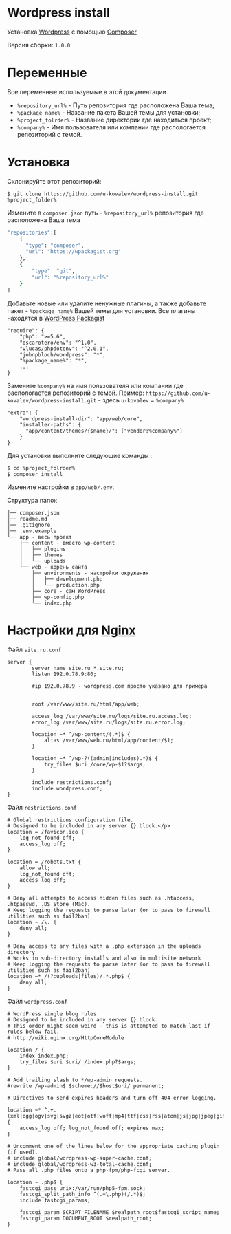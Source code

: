 # Wordpress install
Установка [Wordpress](https://wpackagist.org) с помощью [Composer](https://getcomposer.org)

Версия сборки: ```1.0.0```

# Переменные
Все переменные используемые в этой документации

* ```%repository_url%``` - Путь репозитория где расположена Ваша тема;
* ```%package_name%``` - Название пакета Вашей темы для установки;
* ```%project_folrder%``` - Название директории где находиться проект;
* ```%company%``` - Имя пользователя или компании где распологается репозиторий с темой.



# Установка
Склонируйте этот репозиторий:
```
$ git clone https://github.com/u-kovalev/wordpress-install.git %project_folder%
```
Измените в ```composer.json``` путь - ```%repository_url%``` репозитория где расположена Ваша тема
```sh
"repositories":[
    {
      "type": "composer",
      "url": "https://wpackagist.org"
    },
    {
        "type": "git",
        "url": "%repository_url%"
    }
]
```
Добавьте новые или удалите ненужные плагины, а также добавьте пакет - ```%package_name%``` Вашей темы для установки.
Все плагины находятся в [WordPress Packagist](https://wpackagist.org)
```
"require": {
    "php": ">=5.6",
    "oscarotero/env": "^1.0",
    "vlucas/phpdotenv": "^2.0.1",
    "johnpbloch/wordpress": "*",
    "%package_name%": "*",
    ...
}
```
Замените ```%company%``` на имя пользователя или компании где распологается репозиторий с темой.
Пример: ```https://github.com/u-kovalev/wordpress-install.git``` - здесь ```u-kovalev``` = ```%company%```
```
"extra": {
    "wordpress-install-dir": "app/web/core",
    "installer-paths": {
      "app/content/themes/{$name}/": ["vendor:%company%"]
    }
}
```

Для установки выполните следующие команды :
```
$ cd %project_folrder%
$ composer install
```
Измените настройки в `app/web/.env`.

Структура папок
```
│── composer.json
│── readme.md
│── .gitignore
│── .env.example
└── app - весь проект
    ├── content - вместо wp-content
    │   ├── plugins
    │   ├── themes
    │   └── uploads
    └── web - корень сайта
        ├── environments - настройки окружения
        │   ├── development.php
        │   └── production.php
        ├── core - сам WordPress
        ├── wp-config.php
        └── index.php
```



# Настройки для [Nginx](http://nginx.org)

Файл ```site.ru.conf```
```
server {
        server_name site.ru *.site.ru;
        listen 192.0.78.9:80;
        
        #ip 192.0.78.9 - wordpress.com просто указано для примера
        

        root /var/www/site.ru/html/app/web;

        access_log /var/www/site.ru/logs/site.ru.access.log;
        error_log /var/www/site.ru/logs/site.ru.error.log;

        location ~* ^/wp-content/(.*)$ {
            alias /var/www/web.ru/html/app/content/$1;
        }

        location ~* ^/wp-?((admin|includes).*)$ {
            try_files $uri /core/wp-$1?$args;
        }

        include restrictions.conf;
        include wordpress.conf;
}
```
Файл ```restrictions.conf```
```
# Global restrictions configuration file.
# Designed to be included in any server {} block.</p>
location = /favicon.ico {
    log_not_found off;
    access_log off;
}

location = /robots.txt {
    allow all;
    log_not_found off;
    access_log off;
}

# Deny all attempts to access hidden files such as .htaccess, .htpasswd, .DS_Store (Mac).
# Keep logging the requests to parse later (or to pass to firewall utilities such as fail2ban)
location ~ /\. {
    deny all;
}

# Deny access to any files with a .php extension in the uploads directory
# Works in sub-directory installs and also in multisite network
# Keep logging the requests to parse later (or to pass to firewall utilities such as fail2ban)
location ~* /(?:uploads|files)/.*.php$ {
    deny all;
}
```
Файл ```wordpress.conf```
```
# WordPress single blog rules.
# Designed to be included in any server {} block.
# This order might seem weird - this is attempted to match last if rules below fail.
# http://wiki.nginx.org/HttpCoreModule

location / {
    index index.php;
    try_files $uri $uri/ /index.php?$args;
}

# Add trailing slash to */wp-admin requests.
#rewrite /wp-admin$ $scheme://$host$uri/ permanent;

# Directives to send expires headers and turn off 404 error logging.

location ~* ^.+.(xml|ogg|ogv|svg|svgz|eot|otf|woff|mp4|ttf|css|rss|atom|js|jpg|jpeg|gif|png|ico|zip|tgz|gz|rar|bz2|doc|xls|exe|ppt|tar|mid|midi|wav|bmp|rtf)$ {
    access_log off; log_not_found off; expires max;
}

# Uncomment one of the lines below for the appropriate caching plugin (if used).
# include global/wordpress-wp-super-cache.conf;
# include global/wordpress-w3-total-cache.conf;
# Pass all .php files onto a php-fpm/php-fcgi server.

location ~ .php$ {
    fastcgi_pass unix:/var/run/php5-fpm.sock;
    fastcgi_split_path_info ^(.+\.php)(/.*)$;
    include fastcgi_params;

    fastcgi_param SCRIPT_FILENAME $realpath_root$fastcgi_script_name;
    fastcgi_param DOCUMENT_ROOT $realpath_root;
}
```
